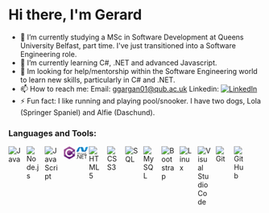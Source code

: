 # Hi there, I'm Gerard  

- 🔭 I’m currently studying a MSc in Software Development at Queens University Belfast, part time. I've just transitioned into a Software Engineering role.
- 🌱 I’m currently learning C#, .NET and advanced Javascript.
- 💬 Im looking for help/mentorship within the Software Engineering world to learn new skills, particularly in C# and .NET.
- 📫 How to reach me: Email: [ggargan01@qub.ac.uk](mailto:ggargan01@qub.ac.uk) Linkedin: [<img align="" alt="LinkedIn" width="20px" src="https://cdn.jsdelivr.net/gh/devicons/devicon/icons/linkedin/linkedin-original.svg" style="padding-right:10px;" />](https://www.linkedin.com/in/gerard-gargan)
- ⚡ Fun fact: I like running and playing pool/snooker. I have two dogs, Lola (Springer Spaniel) and Alfie (Daschund).

### Languages and Tools:

<img align="left" alt="Java" width="26px" src="https://cdn.jsdelivr.net/gh/devicons/devicon@latest/icons/java/java-original-wordmark.svg" style="padding-right:10px;" />
<img align="left" alt="Node.js" width="26px" src="https://cdn.jsdelivr.net/gh/devicons/devicon/icons/nodejs/nodejs-original.svg" style="padding-right:10px;" />
<img align="left" alt="JavaScript" width="26px" src="https://cdn.jsdelivr.net/gh/devicons/devicon/icons/javascript/javascript-original.svg" style="padding-right:10px;" />
<img src="https://raw.githubusercontent.com/devicons/devicon/master/icons/csharp/csharp-original.svg" alt="csharp" align="left" width="26px" height="26px"/>
<img src="https://raw.githubusercontent.com/devicons/devicon/master/icons/dot-net/dot-net-original-wordmark.svg" align="left" alt="dotnet" width="26px" height="26px"/>

<img align="left" alt="HTML5" width="26px" src="https://cdn.jsdelivr.net/gh/devicons/devicon/icons/html5/html5-original.svg" style="padding-right:10px;" />
<img align="left" alt="CSS3" width="26px" src="https://cdn.jsdelivr.net/gh/devicons/devicon/icons/css3/css3-original.svg" style="padding-right:10px;" />
<img align="left" alt="SQL" width="26px" src="https://cdn.jsdelivr.net/gh/devicons/devicon@latest/icons/azuresqldatabase/azuresqldatabase-original.svg" style="padding-right:10px;" />
<img align="left" alt="MySQL" width="26px" src="https://cdn.jsdelivr.net/gh/devicons/devicon/icons/mysql/mysql-original.svg" style="padding-right:10px;" />
<img align="left" alt="Bootstrap" width="26px" src="https://cdn.jsdelivr.net/gh/devicons/devicon@latest/icons/bootstrap/bootstrap-original.svg" style="padding-right:10px;" />
<img align="left" alt="Linux" width="26px" src="https://cdn.jsdelivr.net/gh/devicons/devicon@latest/icons/linux/linux-original.svg" style="padding-right:10px;" />
<img align="left" alt="Visual Studio Code" width="26px" src="https://cdn.jsdelivr.net/gh/devicons/devicon/icons/vscode/vscode-original.svg" style="padding-right:10px;" />

<img align="left" alt="Git" width="26px" src="https://cdn.jsdelivr.net/gh/devicons/devicon/icons/git/git-original.svg" style="padding-right:10px;" />
<img align="left" alt="GitHub" width="26px" src="https://user-images.githubusercontent.com/3369400/139448065-39a229ba-4b06-434b-bc67-616e2ed80c8f.png" style="padding-right:10px;" />


<!--
**GerardGargan/GerardGargan** is a ✨ _special_ ✨ repository because its `README.md` (this file) appears on your GitHub profile.

Here are some ideas to get you started:

- 🔭 I’m currently working on ...
- 🌱 I’m currently learning ...
- 👯 I’m looking to collaborate on ...
- 🤔 I’m looking for help with ...
- 💬 Ask me about ...
- 📫 How to reach me: ...
- 😄 Pronouns: ...
- ⚡ Fun fact: ...
-->

